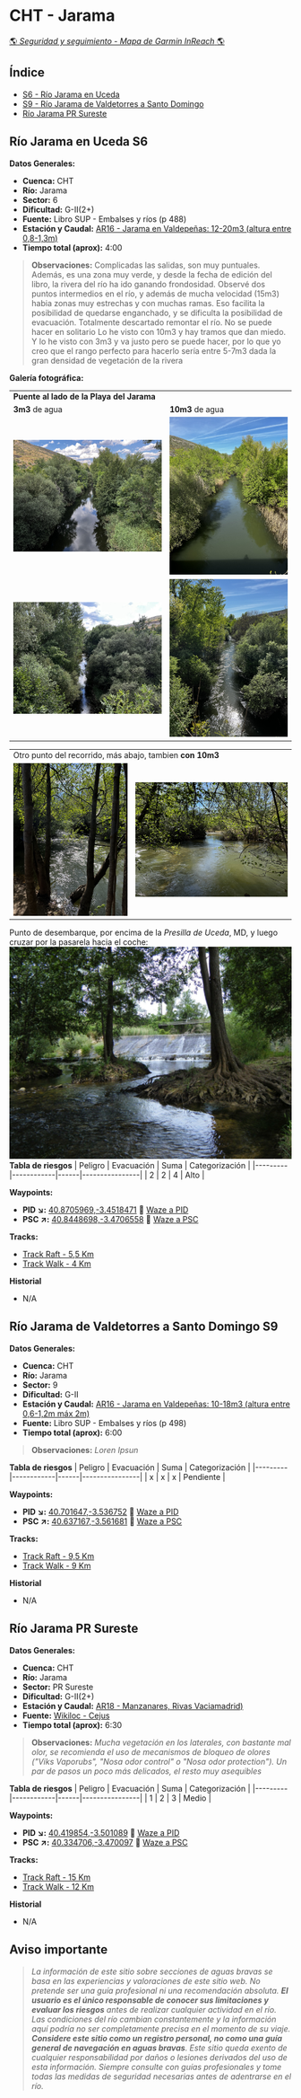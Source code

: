 # CHT - Jarama
[:earth_americas: *Seguridad y seguimiento - Mapa de Garmin InReach* :earth_americas:](https://share.garmin.com/gpalacios82)

## Índice
* [S6 - Río Jarama en Uceda](./CHT-Jarama.md#río-jarama-en-uceda-s6)
* [S9 - Río Jarama de Valdetorres a Santo Domingo](./CHT-Jarama.md#río-jarama-de-valdetorres-a-santo-domingo-s9)
* [Río Jarama PR Sureste](./CHT-Jarama.md#río-jarama-pr-sureste)

## Río Jarama en Uceda S6

**Datos Generales:**
* **Cuenca:** CHT
* **Río:** Jarama
* **Sector:** 6
* **Dificultad:** G-II(2+)
* **Fuente:** Libro SUP - Embalses y ríos (p 488)
* **Estación y Caudal:** [AR16 - Jarama en Valdepeñas: 12-20m3 (altura entre 0,8-1,3m)](https://saihtajo.chtajo.es/stmobile/index.php?url=/tr/ficha/estacion:AR16)
* **Tiempo total (aprox):** 4:00

>**Observaciones:**
Complicadas las salidas, son muy puntuales. Además, es una zona muy verde, y desde la fecha de edición del libro, la rivera del río ha ido ganando frondosidad. Observé dos puntos intermedios en el río, y además de mucha velocidad (15m3) habia zonas muy estrechas y con muchas ramas. Eso facilita la posibilidad de quedarse enganchado, y se dificulta la posibilidad de evacuación. Totalmente descartado remontar el río. No se puede hacer en solitario
Lo he visto con 10m3 y hay tramos que dan miedo. Y lo he visto con 3m3 y va justo pero se puede hacer, por lo que yo creo que el rango perfecto para hacerlo sería entre 5-7m3 dada la gran densidad de vegetación de la rivera

**Galería fotográfica:**

<table>
    <tr>
        <td colspan=2><b>Puente al lado de la Playa del Jarama</b></td>
    </tr>
    <tr>
        <td><strong>3m3</strong> de agua</td>
        <td><strong>10m3</strong> de agua</td>
    </tr>
    <tr>
        <td><img src="../misc/images/cht-jarama-s6-3m3-01.jpg" alt="3m3 de agua"></td>
        <td><img src="../misc/images/cht-jarama-s6-10m3-02.png" alt="10m3 de agua"></td>
    </tr>
    <tr>
        <td><img src="../misc/images/cht-jarama-s6-3m3-02.jpg" alt="3m3 de agua"></td>
        <td><img src="../misc/images/cht-jarama-s6-10m3-01.png" alt="10m3 de agua"></td>
    </tr>
</table>

<table>
    <tr>
        <td colspan=2>Otro punto del recorrido, más abajo, tambien  <b>con 10m3</b></td>
    </tr>
    <tr>
        <td><img src="../misc/images/cht-jarama-s6-10m3-03.png" alt="10m3 de agua"></td>
        <td><img src="../misc/images/cht-jarama-s6-10m3-04.jpg" alt="10m3 de agua"></td>
    </tr>
</table>

Punto de desembarque, por encima de la *Presilla de Uceda*, MD, y luego cruzar por la pasarela hacia el coche:
![](../misc/images/cht-jarama-presillauceda.jpg)
**Tabla de riesgos**
| Peligro | Evacuación | Suma | Categorización |
|---------|------------|------|----------------|
|     2   |       2    |   4  |      Alto      |

**Waypoints:**
* **PID :arrow_lower_right::** [40.8705969,-3.4518471](https://maps.app.goo.gl/NYryL6f8RY85Gvvd8) :car: [Waze a PID](https://waze.com/?ll=40.8705969,-3.4518471&navigate=yes)
* **PSC :arrow_upper_right::** [40.8448698,-3.4706558](https://maps.app.goo.gl/ExHsKKNre9HN4KVS6) :car: [Waze a PSC](https://waze.com/?ll=40.8448698,-3.4706558&navigate=yes)

**Tracks:**
* [Track Raft - 5,5 Km](https://connect.garmin.com/modern/course/192904137)
* [Track Walk - 4 Km](https://connect.garmin.com/modern/course/192902293)

**Historial**
* N/A


## Río Jarama de Valdetorres a Santo Domingo S9

**Datos Generales:**
* **Cuenca:** CHT
* **Río:** Jarama
* **Sector:** 9
* **Dificultad:** G-II
* **Estación y Caudal:** [AR16 - Jarama en Valdepeñas: 10-18m3 (altura entre 0,6-1,2m máx 2m)](https://saihtajo.chtajo.es/stmobile/index.php?url=/tr/ficha/estacion:AR16)
* **Fuente:** Libro SUP - Embalses y ríos (p 498)
* **Tiempo total (aprox):** 6:00

>**Observaciones:**
*Loren Ipsun*

**Tabla de riesgos**
| Peligro | Evacuación | Suma | Categorización |
|---------|------------|------|----------------|
|    x    |     x      |   x  |   Pendiente    |

**Waypoints:**
* **PID :arrow_lower_right::** [40.701647,-3.536752](https://maps.app.goo.gl/5Q71SzBuRXM7xdH76) :car: [Waze a PID](https://waze.com/?ll=40.701647,-3.536752&navigate=yes)
* **PSC :arrow_upper_right::** [40.637167,-3.561681](https://maps.app.goo.gl/nW6hDeiUTeWGyfxz8) :car: [Waze a PSC](https://waze.com/?ll=40.637167,-3.561681&navigate=yes)

**Tracks:**
* [Track Raft - 9,5 Km](https://connect.garmin.com/modern/course/261821481)
* [Track Walk - 9 Km](https://connect.garmin.com/modern/course/261820407)

**Historial**
* N/A


## Río Jarama PR Sureste

**Datos Generales:**
* **Cuenca:** CHT
* **Río:** Jarama
* **Sector:** PR Sureste
* **Dificultad:** G-II(2+)
* **Estación y Caudal:** [AR18 - Manzanares, Rivas Vaciamadrid)](https://saihtajo.chtajo.es/stmobile/index.php?url=/tr/ficha/estacion:AR18)
* **Fuente:** [Wikiloc - Cejus](https://es.wikiloc.com/rutas-kayac/kayak-lineal-rio-jarama-70996155)
* **Tiempo total (aprox):** 6:30

>**Observaciones:**
*Mucha vegetación en los laterales, con bastante mal olor, se recomienda el uso de mecanismos de bloqueo de olores ("Viks Vaporubs", "Nosa odor control" o "Nosa odor protection"). Un par de pasos un poco más delicados, el resto muy asequibles*

**Tabla de riesgos**
| Peligro | Evacuación | Suma | Categorización |
|---------|------------|------|----------------|
|    1    |     2      |   3  |   Medio    |

**Waypoints:**
* **PID :arrow_lower_right::** [40.419854,-3.501089](https://maps.app.goo.gl/9v4pMTBDjEME6vmm8) :car: [Waze a PID](https://waze.com/?ll=40.419854,-3.501089&navigate=yes)
* **PSC :arrow_upper_right::** [40.334706,-3.470097](https://maps.app.goo.gl/W6uDAxGPCmXoV9u96) :car: [Waze a PSC](https://waze.com/?ll=40.334706,-3.470097&navigate=yes)

**Tracks:**
* [Track Raft - 15 Km](https://connect.garmin.com/modern/course/261825044)
* [Track Walk - 12 Km](https://connect.garmin.com/modern/course/261825165)

**Historial**
* N/A

## Aviso importante
>*La información de este sitio sobre secciones de aguas bravas se basa en las experiencias y valoraciones de este sitio web. No pretende ser una guía profesional ni una recomendación absoluta. **El usuario es el único responsable de conocer sus limitaciones y evaluar los riesgos** antes de realizar cualquier actividad en el río. Las condiciones del río cambian constantemente y la información aquí podría no ser completamente precisa en el momento de su viaje. **Considere este sitio como un registro personal, no como una guía general de navegación en aguas bravas**. Este sitio queda exento de cualquier responsabilidad por daños o lesiones derivados del uso de esta información. Siempre consulte con guías profesionales y tome todas las medidas de seguridad necesarias antes de adentrarse en el río.*